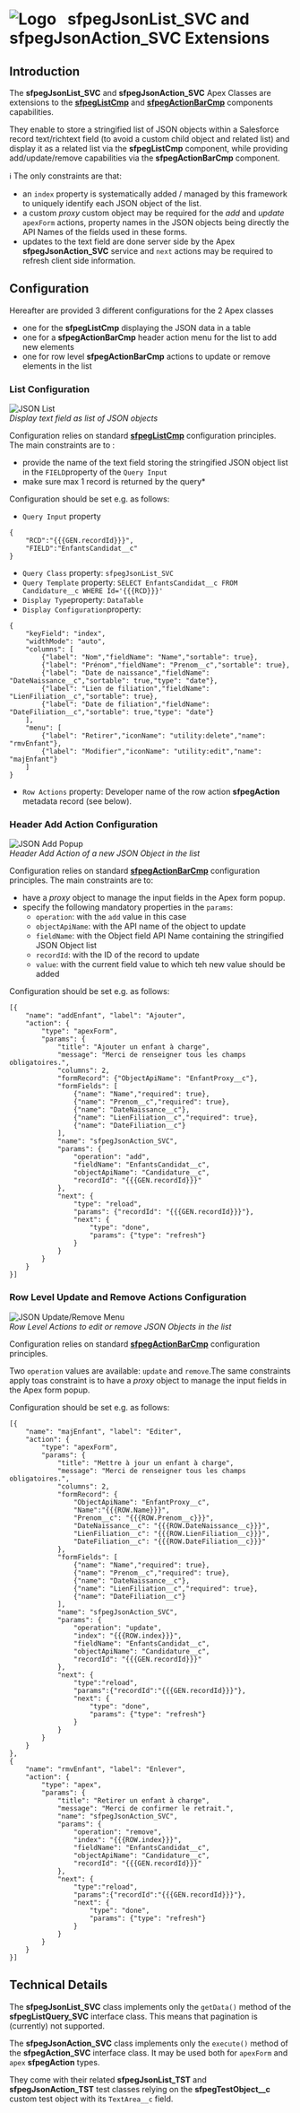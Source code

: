 # ![Logo](/media/Logo.png) &nbsp; **sfpegJsonList_SVC** and **sfpegJsonAction_SVC** Extensions

## Introduction

The **sfpegJsonList_SVC** and **sfpegJsonAction_SVC** Apex Classes are extensions
to the **[sfpegListCmp](/help/sfpegListCmp.md)** and **[sfpegActionBarCmp](/help/sfpegActionBarCmp.md)**
components capabilities.

They enable to store a stringified list of JSON objects within a Salesforce record text/richtext field
(to avoid a custom child object and related list) and display it as a related list via the **sfpegListCmp** component, while providing add/update/remove capabilities via the **sfpegActionBarCmp** component.

ℹ️ The only constraints are that:
* an `index` property is systematically added / managed by this framework
to uniquely identify each JSON object of the list.
* a custom _proxy_ custom object may be required for the _add_ and _update_
`apexForm` actions, property names in the JSON objects being directly the
API Names of the fields used in these forms.
* updates to the text field are done server side by the Apex **sfpegJsonAction_SVC** service
and `next` actions may be required to refresh client side information.


## Configuration

Hereafter are provided 3 different configurations for the 2 Apex classes
* one for the **sfpegListCmp** displaying the JSON data in a table
* one for a **sfpegActionBarCmp** header action menu for the list to add new elements
* one for row level **sfpegActionBarCmp** actions to update or remove elements in the list

### List Configuration

![JSON List](/media/sfpegJsonList.png)<br/>
_Display text field as list of JSON objects_

Configuration relies on standard **[sfpegListCmp](/help/sfpegListCmp.md)** configuration principles.
The main constraints are to :
* provide the name of the text field storing the stringified JSON object list
in the `FIELD`property of the `Query Input`
* make sure max 1 record is returned by the query*

Configuration should be set e.g. as follows:
* `Query Input` property
```
{
    "RCD":"{{{GEN.recordId}}}",
    "FIELD":"EnfantsCandidat__c"
}
```
* `Query Class` property: `sfpegJsonList_SVC`
* `Query Template` property: `SELECT EnfantsCandidat__c FROM Candidature__c WHERE Id='{{{RCD}}}'`
* `Display Type`property: `DataTable`
* `Display Configuration`property:
```
{
    "keyField": "index",
    "widthMode": "auto",
    "columns": [
        {"label": "Nom","fieldName": "Name","sortable": true},
        {"label": "Prénom","fieldName": "Prenom__c","sortable": true},
        {"label": "Date de naissance","fieldName": "DateNaissance__c","sortable": true,"type": "date"},
        {"label": "Lien de filiation","fieldName": "LienFiliation__c","sortable": true},
        {"label": "Date de filiation","fieldName": "DateFiliation__c","sortable": true,"type": "date"}
    ],
    "menu": [
        {"label": "Retirer","iconName": "utility:delete","name": "rmvEnfant"},
        {"label": "Modifier","iconName": "utility:edit","name": "majEnfant"}
    ]
}
```
* `Row Actions` property: Developer name of the row action **sfpegAction** metadata record (see below).


### Header Add Action Configuration 

![JSON Add Popup](/media/sfpegJsonActionAdd.png)<br/>
_Header Add Action of a new JSON Object in the list_

Configuration relies on standard **[sfpegActionBarCmp](/help/sfpegActionBarCmp.md)** configuration principles.
The main constraints are to:
* have a _proxy_ object to manage the input fields in the Apex form popup.
* specify the following mandatory properties in the `params`:
    * `operation`: with the `add` value in this case
    * `objectApiName`: with the API name of the object to update
    * `fieldName`: with the Object field API Name containing the stringified JSON Object list
    * `recordId`: with the ID of the record to update
    * `value`: with the current field value to which teh new value should be added 

Configuration should be set e.g. as follows:
```
[{
    "name": "addEnfant", "label": "Ajouter",
    "action": {
        "type": "apexForm",
        "params": {
            "title": "Ajouter un enfant à charge",
            "message": "Merci de renseigner tous les champs obligatoires.",
            "columns": 2,
            "formRecord": {"ObjectApiName": "EnfantProxy__c"},
            "formFields": [
                {"name": "Name","required": true},
                {"name": "Prenom__c","required": true},
                {"name": "DateNaissance__c"},
                {"name": "LienFiliation__c","required": true},
                {"name": "DateFiliation__c"}
            ],
            "name": "sfpegJsonAction_SVC",
            "params": {
                "operation": "add",
                "fieldName": "EnfantsCandidat__c",
                "objectApiName": "Candidature__c",
                "recordId": "{{{GEN.recordId}}}"
            },
            "next": {
                "type": "reload",
                "params": {"recordId": "{{{GEN.recordId}}}"},
                "next": {
                    "type": "done",
                    "params": {"type": "refresh"}
                }
            }
        }
    }
}]
```


### Row Level Update and Remove Actions Configuration

![JSON Update/Remove Menu](/media/sfpegJsonActionMenu.png)<br/>
_Row Level Actions to edit or remove JSON Objects in the list_

Configuration relies on standard **[sfpegActionBarCmp](/help/sfpegActionBarCmp.md)** configuration principles. 

Two `operation` values are available: `update` and `remove`.The same constraints apply toas  constraint is to have a _proxy_ object to manage the input fields in the Apex form popup.

Configuration should be set e.g. as follows:
```
[{
    "name": "majEnfant", "label": "Editer",
    "action": {
        "type": "apexForm",
        "params": {
            "title": "Mettre à jour un enfant à charge",
            "message": "Merci de renseigner tous les champs obligatoires.",
            "columns": 2,
            "formRecord": {
                "ObjectApiName": "EnfantProxy__c",
                "Name":"{{{ROW.Name}}}",
                "Prenom__c": "{{{ROW.Prenom__c}}}",
                "DateNaissance__c": "{{{ROW.DateNaissance__c}}}",
                "LienFiliation__c": "{{{ROW.LienFiliation__c}}}",
                "DateFiliation__c": "{{{ROW.DateFiliation__c}}}"
            },
            "formFields": [
                {"name": "Name","required": true},
                {"name": "Prenom__c","required": true},
                {"name": "DateNaissance__c"},
                {"name": "LienFiliation__c","required": true},
                {"name": "DateFiliation__c"}
            ],
            "name": "sfpegJsonAction_SVC",
            "params": {
                "operation": "update",
                "index": "{{{ROW.index}}}",
                "fieldName": "EnfantsCandidat__c",
                "objectApiName": "Candidature__c",
                "recordId": "{{{GEN.recordId}}}"
            },
            "next": {
                "type":"reload",
                "params":{"recordId":"{{{GEN.recordId}}}"},
                "next": {
                    "type": "done",
                    "params": {"type": "refresh"}
                }
            }
        }
    }
},
{
    "name": "rmvEnfant", "label": "Enlever",
    "action": {
        "type": "apex",
        "params": {
            "title": "Retirer un enfant à charge",
            "message": "Merci de confirmer le retrait.",
            "name": "sfpegJsonAction_SVC",
            "params": {
                "operation": "remove",
                "index": "{{{ROW.index}}}",
                "fieldName": "EnfantsCandidat__c",
                "objectApiName": "Candidature__c",
                "recordId": "{{{GEN.recordId}}}"
            },
            "next": {
                "type":"reload",
                "params":{"recordId":"{{{GEN.recordId}}}"},
                "next": {
                    "type": "done",
                    "params": {"type": "refresh"}
                }
            }
        }
    }
}]
```

## Technical Details

The **sfpegJsonList_SVC** class implements only the `getData()` method of the **sfpegListQuery_SVC** interface class. This means that pagination is (currently) not supported.

The **sfpegJsonAction_SVC** class implements only the `execute()` method of the **sfpegAction_SVC** interface class. It may be used both for `apexForm` and `apex` **sfpegAction** types.

They come with their related  **sfpegJsonList_TST** and **sfpegJsonAction_TST** test classes
relying on the **sfpegTestObject__c** custom test object with its `TextArea__c` field.